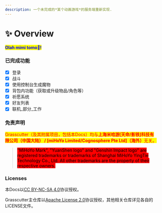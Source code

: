 ```yaml
---
description: 一个未完成的*某个动画游戏*的服务端重新实现.
---
```


# ✨ Overview

<mark style="color:blue;">**Olah mimi tomo👋!**</mark>

### 已完成功能

* [x] 登录
* [x] 战斗
* [x] 使用控制台生成魔物
* [x] 背包内功能（获取或升级物品/角色等）
* [x] 祈愿系统
* [x] 好友列表
* [x] 联机_部分_工作

### 免责声明

<mark style="color:red;">Grasscutter（及其附属项目，包括本Docs）均与</mark><mark style="color:red;">**上海米哈游\[天命/影铁]科技有限公司（中国大陆） / \[miHoYo Limited/Cognosphere Pte Ltd]（海外）**</mark><mark style="color:red;">无关。</mark>

> <mark style="background-color:red;">"MiHoYo Mark", "YuanShen logo" and "Genshin Impact logo" are registered trademarks or trademarks of Shanghai MiHoYo YingTie Technology Co., Ltd. All other trademarks are the property of their respective owners.</mark>

### Licenses

本Docs以[CC BY-NC-SA 4.0](http://creativecommons.org/licenses/by-nc-sa/4.0/?ref=chooser-v1)协议授权。

Grasscutter主仓库以[Apache License 2.0](https://github.com/Grasscutters/Grasscutter/blob/stable/LICENSE)协议授权，其他相关仓库详见各自的LICENSE文件。
